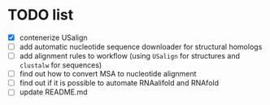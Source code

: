 # TODO list

- [x] contenerize USalign
- [ ] add automatic nucleotide sequence downloader for structural homologs
- [ ] add alignment rules to workflow (using `USalign` for structures and `clustalw` for sequences)
- [ ] find out how to convert MSA to nucleotide alignment
- [ ] find out if it is possible to automate RNAalifold and RNAfold
- [ ] update README.md